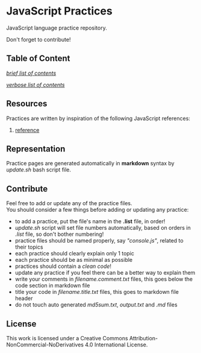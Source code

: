 # JavaScript Practices

JavaScript language practice repository.

Don't forget to contribute!

## Table of Content

[*brief list of contents*](./Brief.md)

[*verbose list of contents*](./List.md)

## Resources

Practices are written by inspiration of the following JavaScript references:  

1. [reference][1]

## Representation

Practice pages are generated automatically in **markdown** syntax by *update.sh* bash script file.  

## Contribute

Feel free to add or update any of the practice files.  
You should consider a few things before adding or updating any practice:

* to add a practice, put the file's name in the **.list** file, in order!
* *update.sh* script will set file numbers automatically, based on orders in *.list* file, so don't bother numbering!
* practice files should be named properly, say *"console.js"*, related to their topics
* each practice should clearly explain only 1 topic
* each practice should be as minimal as possible
* practices should contain a *clean code*!
* update any practice if you feel there can be a better way to explain them
* write your comments in *filename.comment.txt* files, this goes below the code section in markdown file
* title your code in *filename.title.txt* files, this goes to markdown file header
* do not touch auto generated *md5sum.txt*, *output.txt* and *.md* files

## License

This work is licensed under a Creative Commons Attribution-NonCommercial-NoDerivatives 4.0 International License.

[1]: #
